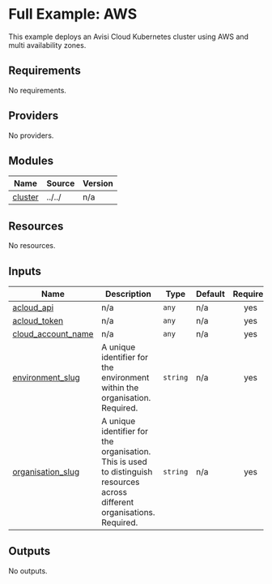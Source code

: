 # Full Example: AWS

This example deploys an Avisi Cloud Kubernetes cluster using AWS and multi availability zones.

## Requirements

No requirements.

## Providers

No providers.

## Modules

| Name | Source | Version |
|------|--------|---------|
| <a name="module_cluster"></a> [cluster](#module\_cluster) | ../../ | n/a |

## Resources

No resources.

## Inputs

| Name | Description | Type | Default | Required |
|------|-------------|------|---------|:--------:|
| <a name="input_acloud_api"></a> [acloud\_api](#input\_acloud\_api) | n/a | `any` | n/a | yes |
| <a name="input_acloud_token"></a> [acloud\_token](#input\_acloud\_token) | n/a | `any` | n/a | yes |
| <a name="input_cloud_account_name"></a> [cloud\_account\_name](#input\_cloud\_account\_name) | n/a | `any` | n/a | yes |
| <a name="input_environment_slug"></a> [environment\_slug](#input\_environment\_slug) | A unique identifier for the environment within the organisation. Required. | `string` | n/a | yes |
| <a name="input_organisation_slug"></a> [organisation\_slug](#input\_organisation\_slug) | A unique identifier for the organisation. This is used to distinguish resources across different organisations. Required. | `string` | n/a | yes |

## Outputs

No outputs.
